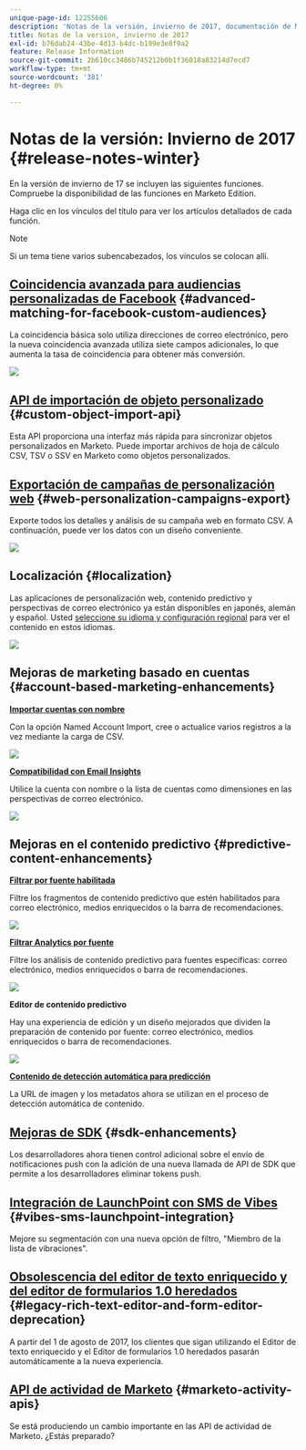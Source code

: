 ```yaml
---
unique-page-id: 12255606
description: 'Notas de la versión, invierno de 2017, documentación de Marketo: documentación del producto'
title: Notas de la versión, invierno de 2017
exl-id: b76dab24-43be-4d13-b4dc-b199e3e8f9a2
feature: Release Information
source-git-commit: 2b610cc3486b745212b0b1f36018a83214d7ecd7
workflow-type: tm+mt
source-wordcount: '381'
ht-degree: 0%

---
```


# Notas de la versión: Invierno de 2017 {#release-notes-winter}

En la versión de invierno de 17 se incluyen las siguientes funciones. Compruebe la disponibilidad de las funciones en Marketo Edition.

Haga clic en los vínculos del título para ver los artículos detallados de cada función.

>[!NOTE]
>
>Si un tema tiene varios subencabezados, los vínculos se colocan allí.

## [Coincidencia avanzada para audiencias personalizadas de Facebook](/help/marketo/product-docs/demand-generation/ad-network-integrations/add-facebook-custom-audiences-as-a-launchpoint-service.md) {#advanced-matching-for-facebook-custom-audiences}

La coincidencia básica solo utiliza direcciones de correo electrónico, pero la nueva coincidencia avanzada utiliza siete campos adicionales, lo que aumenta la tasa de coincidencia para obtener más conversión.

![](assets/fb-custom-audiences-schebsches.png)

## [API de importación de objeto personalizado](https://developer.adobe.com/marketo-apis/api/mapi/#tag/Custom-Objects) {#custom-object-import-api}

Esta API proporciona una interfaz más rápida para sincronizar objetos personalizados en Marketo. Puede importar archivos de hoja de cálculo CSV, TSV o SSV en Marketo como objetos personalizados.

## [Exportación de campañas de personalización web](/help/marketo/product-docs/web-personalization/working-with-web-campaigns/export-web-campaign-data.md) {#web-personalization-campaigns-export}

Exporte todos los detalles y análisis de su campaña web en formato CSV. A continuación, puede ver los datos con un diseño conveniente.

![](assets/web-personalization-csv-download-hand.png)

## Localización {#localization}

Las aplicaciones de personalización web, contenido predictivo y perspectivas de correo electrónico ya están disponibles en japonés, alemán y español. Usted [seleccione su idioma y configuración regional](/help/marketo/product-docs/administration/settings/select-your-language-locale-and-time-zone.md) para ver el contenido en estos idiomas.

![](assets/japanese-web-personalization.png)

## Mejoras de marketing basado en cuentas {#account-based-marketing-enhancements}

**[Importar cuentas con nombre](/help/marketo/product-docs/target-account-management/target/named-accounts/import-named-accounts.md)**

Con la opción Named Account Import, cree o actualice varios registros a la vez mediante la carga de CSV.

![](assets/inatwo.png)

**[Compatibilidad con Email Insights](/help/marketo/product-docs/reporting/email-insights/filtering-in-email-insights.md)**

Utilice la cuenta con nombre o la lista de cuentas como dimensiones en las perspectivas de correo electrónico.

![](assets/ei.png)

## Mejoras en el contenido predictivo {#predictive-content-enhancements}

**[Filtrar por fuente habilitada](/help/marketo/product-docs/predictive-content/working-with-predictive-content/understanding-predictive-content.md)**

Filtre los fragmentos de contenido predictivo que estén habilitados para correo electrónico, medios enriquecidos o la barra de recomendaciones.

![](assets/predictive-content-enabled-source.png)

**[Filtrar Analytics por fuente](/help/marketo/product-docs/predictive-content/working-with-predictive-content/understanding-predictive-content.md)**

Filtre los análisis de contenido predictivo para fuentes específicas: correo electrónico, medios enriquecidos o barra de recomendaciones.

![](assets/predictive-content-analytics-by-source.png)

**Editor de contenido predictivo**

Hay una experiencia de edición y un diseño mejorados que dividen la preparación de contenido por fuente: correo electrónico, medios enriquecidos o barra de recomendaciones.

![](assets/predictive-content-editor.png)

**[Contenido de detección automática para predicción](/help/marketo/product-docs/predictive-content/getting-started/enable-content-discovery.md)**

La URL de imagen y los metadatos ahora se utilizan en el proceso de detección automática de contenido.

## [Mejoras de SDK](https://experienceleague.adobe.com/en/docs/marketo-developer/marketo/mobile/mobile) {#sdk-enhancements}

Los desarrolladores ahora tienen control adicional sobre el envío de notificaciones push con la adición de una nueva llamada de API de SDK que permite a los desarrolladores eliminar tokens push.

## [Integración de LaunchPoint con SMS de Vibes](/help/marketo/product-docs/mobile-marketing/vibes-sms-messages/using-sms-options-in-a-smart-campaign.md) {#vibes-sms-launchpoint-integration}

Mejore su segmentación con una nueva opción de filtro, &quot;Miembro de la lista de vibraciones&quot;.

## [Obsolescencia del editor de texto enriquecido y del editor de formularios 1.0 heredados](https://nation.marketo.com/docs/DOC-4315) {#legacy-rich-text-editor-and-form-editor-deprecation}

A partir del 1 de agosto de 2017, los clientes que sigan utilizando el Editor de texto enriquecido y el Editor de formularios 1.0 heredados pasarán automáticamente a la nueva experiencia.

## [API de actividad de Marketo](https://developers.marketo.com/blog/important-change-activity-records-marketo-apis/) {#marketo-activity-apis}

Se está produciendo un cambio importante en las API de actividad de Marketo. ¿Estás preparado?
